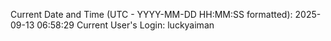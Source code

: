 Current Date and Time (UTC - YYYY-MM-DD HH:MM:SS formatted): 2025-09-13 06:58:29
Current User's Login: luckyaiman
